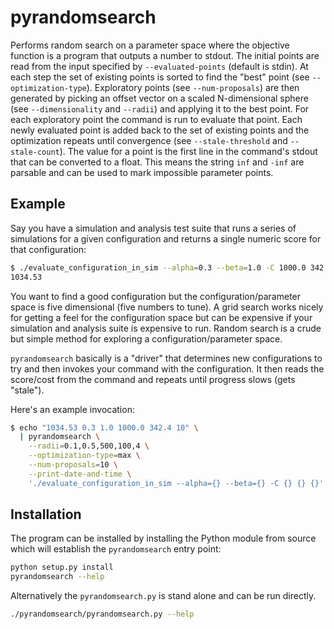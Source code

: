 # pyrandomsearch

Performs random search on a parameter space where the objective function is a program that outputs a number to stdout. The initial points are read from the input specified by `--evaluated-points` (default is stdin). At each step the set of existing points is sorted to find the "best" point (see `--optimization-type`). Exploratory points (see `--num-proposals`) are then generated by picking an offset vector on a scaled N-dimensional sphere (see `--dimensionality` and `--radii`) and applying it to the best point. For each exploratory point the command is run to evaluate that point. Each newly evaluated point is added back to the set of existing points and the optimization repeats until convergence (see `--stale-threshold` and `--stale-count`). The value for a point is the first line in the command's stdout that can be converted to a float. This means the string `inf` and `-inf` are parsable and can be used to mark impossible parameter points.

## Example

Say you have a simulation and analysis test suite that runs a series of simulations for a given configuration and returns a single numeric score for that configuration:

```sh
$ ./evaluate_configuration_in_sim --alpha=0.3 --beta=1.0 -C 1000.0 342.4 10
1034.53
```

You want to find a good configuration but the configuration/parameter space is five dimensional (five numbers to tune). A grid search works nicely for getting a feel for the configuration space but can be expensive if your simulation and analysis suite is expensive to run. Random search is a crude but simple method for exploring a configuration/parameter space.

`pyrandomsearch` basically is a "driver" that determines new configurations to try and then invokes your command with the configuration. It then reads the score/cost from the command and repeats until progress slows (gets "stale").

Here's an example invocation:

```sh
$ echo "1034.53 0.3 1.0 1000.0 342.4 10" \
  | pyrandomsearch \
    --radii=0.1,0.5,500,100,4 \
    --optimization-type=max \
    --num-proposals=10 \
    --print-date-and-time \
    './evaluate_configuration_in_sim --alpha={} --beta={} -C {} {} {}'
```

## Installation

The program can be installed by installing the Python module from source which will establish the `pyrandomsearch` entry point:

```sh
python setup.py install
pyrandomsearch --help
```

Alternatively the `pyrandomsearch.py` is stand alone and can be run directly.

```sh
./pyrandomsearch/pyrandomsearch.py --help
```
